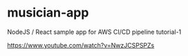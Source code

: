 # musician-app
NodeJS / React sample app for AWS CI/CD pipeline tutorial-1

https://www.youtube.com/watch?v=NwzJCSPSPZs
